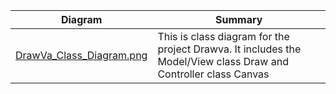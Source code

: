 | Diagram | Summary |
| ------- | ------- |
| [DrawVa_Class_Diagram.png]("https://github.com/g-bolotin/CS151-DrawVa/blob/main/diagrams/Drawva_Class_Diagram.png") | This is class diagram for the project Drawva. It includes the Model/View class Draw and Controller class Canvas|
